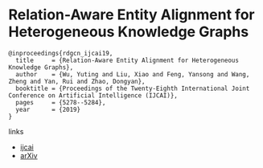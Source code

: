 # Relation-Aware Entity Alignment for Heterogeneous Knowledge Graphs

```
@inproceedings{rdgcn_ijcai19,
  title     = {Relation-Aware Entity Alignment for Heterogeneous Knowledge Graphs},
  author    = {Wu, Yuting and Liu, Xiao and Feng, Yansong and Wang, Zheng and Yan, Rui and Zhao, Dongyan},
  booktitle = {Proceedings of the Twenty-Eighth International Joint Conference on Artificial Intelligence (IJCAI)},
  pages     = {5278--5284},
  year      = {2019}
}
```

links
- [ijcai](ijcai.org/proceedings/2019/733)
- [arXiv](https://arxiv.org/abs/1908.08210)
